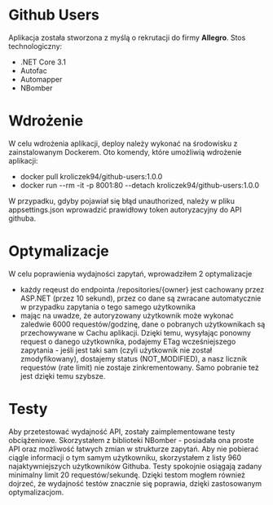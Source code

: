 # Github Users 
Aplikacja została stworzona z myślą o rekrutacji do firmy **Allegro**. 
Stos technologiczny:

 - .NET Core 3.1
 - Autofac
 - Automapper
 - NBomber
 
# Wdrożenie
W celu wdrożenia aplikacji, deploy należy wykonać na środowisku z zainstalowanym Dockerem.
Oto komendy, które umożliwią wdrożenie aplikacji:
 
- docker pull kroliczek94/github-users:1.0.0
- docker run --rm -it -p 8001:80 --detach kroliczek94/github-users:1.0.0

W przypadku, gdyby pojawiał się błąd unauthorized, należy w pliku appsettings.json wprowadzić prawidłowy token autoryzacyjny do API githuba.

# Optymalizacje
W celu poprawienia wydajności zapytań, wprowadziłem 2 optymalizacje
-  każdy reqeust do endpointa /repositories/{owner} jest cachowany przez ASP.NET (przez 10 sekund), przez co dane są zwracane automatycznie w przypadku zapytania o tego samego użytkownika
-  mając na uwadze, że autoryzowany użytkownik może wykonać zaledwie 6000 requestów/godzinę, dane o pobranych użytkownikach są przechowywane w Cachu aplikacji. Dzięki temu, wysyłając ponowny request o danego użytkownika, podajemy ETag wcześniejszego zapytania - jeśli jest taki sam (czyli użytkownik nie został zmodyfikowany), dostajemy status (NOT_MODIFIED), a nasz licznik requestów (rate limit) nie zostaje zinkrementowany. Samo pobranie też jest dzięki temu szybsze.

# Testy
Aby przetestować wydajność API, zostały zaimplementowane testy obciążeniowe. Skorzystałem z biblioteki NBomber - posiadała ona proste API oraz możliwość łatwych zmian w strukturze zapytań. Aby nie pobierać ciągle informacji o tym samym użytkowniku, skorzystałem z listy 960 najaktywniejszych użytkowników Githuba. Testy spokojnie osiągają zadany minimalny limit 20 requestów/sekundę. Dzięki testom mogłem również dojrzeć, że wydajność testów znacznie się poprawia, dzięki zastosowanym optymalizacjom.
